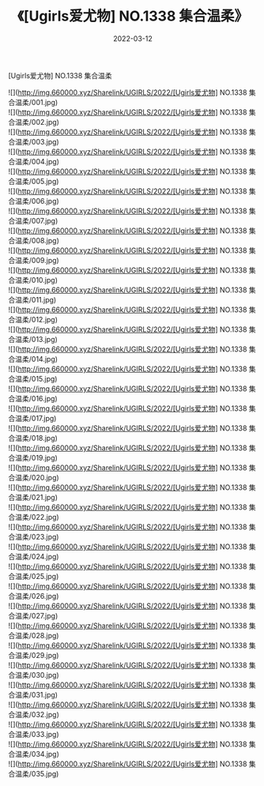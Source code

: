 ﻿---
layout: post
title:  《[Ugirls爱尤物] NO.1338 集合温柔》
date:   2022-03-12
img: http://img.660000.xyz/Sharelink/UGIRLS/2022/[Ugirls爱尤物] NO.1338 集合温柔/000.jpg
categories: [美女, 清纯, 唯美]
---

[Ugirls爱尤物] NO.1338 集合温柔

 ![](http://img.660000.xyz/Sharelink/UGIRLS/2022/[Ugirls爱尤物] NO.1338 集合温柔/001.jpg) <br>![](http://img.660000.xyz/Sharelink/UGIRLS/2022/[Ugirls爱尤物] NO.1338 集合温柔/002.jpg) <br>![](http://img.660000.xyz/Sharelink/UGIRLS/2022/[Ugirls爱尤物] NO.1338 集合温柔/003.jpg) <br>![](http://img.660000.xyz/Sharelink/UGIRLS/2022/[Ugirls爱尤物] NO.1338 集合温柔/004.jpg) <br>![](http://img.660000.xyz/Sharelink/UGIRLS/2022/[Ugirls爱尤物] NO.1338 集合温柔/005.jpg) <br>![](http://img.660000.xyz/Sharelink/UGIRLS/2022/[Ugirls爱尤物] NO.1338 集合温柔/006.jpg) <br>![](http://img.660000.xyz/Sharelink/UGIRLS/2022/[Ugirls爱尤物] NO.1338 集合温柔/007.jpg) <br>![](http://img.660000.xyz/Sharelink/UGIRLS/2022/[Ugirls爱尤物] NO.1338 集合温柔/008.jpg) <br>![](http://img.660000.xyz/Sharelink/UGIRLS/2022/[Ugirls爱尤物] NO.1338 集合温柔/009.jpg) <br>![](http://img.660000.xyz/Sharelink/UGIRLS/2022/[Ugirls爱尤物] NO.1338 集合温柔/010.jpg) <br>![](http://img.660000.xyz/Sharelink/UGIRLS/2022/[Ugirls爱尤物] NO.1338 集合温柔/011.jpg) <br>![](http://img.660000.xyz/Sharelink/UGIRLS/2022/[Ugirls爱尤物] NO.1338 集合温柔/012.jpg) <br>![](http://img.660000.xyz/Sharelink/UGIRLS/2022/[Ugirls爱尤物] NO.1338 集合温柔/013.jpg) <br>![](http://img.660000.xyz/Sharelink/UGIRLS/2022/[Ugirls爱尤物] NO.1338 集合温柔/014.jpg) <br>![](http://img.660000.xyz/Sharelink/UGIRLS/2022/[Ugirls爱尤物] NO.1338 集合温柔/015.jpg) <br>![](http://img.660000.xyz/Sharelink/UGIRLS/2022/[Ugirls爱尤物] NO.1338 集合温柔/016.jpg) <br>![](http://img.660000.xyz/Sharelink/UGIRLS/2022/[Ugirls爱尤物] NO.1338 集合温柔/017.jpg) <br>![](http://img.660000.xyz/Sharelink/UGIRLS/2022/[Ugirls爱尤物] NO.1338 集合温柔/018.jpg) <br>![](http://img.660000.xyz/Sharelink/UGIRLS/2022/[Ugirls爱尤物] NO.1338 集合温柔/019.jpg) <br>![](http://img.660000.xyz/Sharelink/UGIRLS/2022/[Ugirls爱尤物] NO.1338 集合温柔/020.jpg) <br>![](http://img.660000.xyz/Sharelink/UGIRLS/2022/[Ugirls爱尤物] NO.1338 集合温柔/021.jpg) <br>![](http://img.660000.xyz/Sharelink/UGIRLS/2022/[Ugirls爱尤物] NO.1338 集合温柔/022.jpg) <br>![](http://img.660000.xyz/Sharelink/UGIRLS/2022/[Ugirls爱尤物] NO.1338 集合温柔/023.jpg) <br>![](http://img.660000.xyz/Sharelink/UGIRLS/2022/[Ugirls爱尤物] NO.1338 集合温柔/024.jpg) <br>![](http://img.660000.xyz/Sharelink/UGIRLS/2022/[Ugirls爱尤物] NO.1338 集合温柔/025.jpg) <br>![](http://img.660000.xyz/Sharelink/UGIRLS/2022/[Ugirls爱尤物] NO.1338 集合温柔/026.jpg) <br>![](http://img.660000.xyz/Sharelink/UGIRLS/2022/[Ugirls爱尤物] NO.1338 集合温柔/027.jpg) <br>![](http://img.660000.xyz/Sharelink/UGIRLS/2022/[Ugirls爱尤物] NO.1338 集合温柔/028.jpg) <br>![](http://img.660000.xyz/Sharelink/UGIRLS/2022/[Ugirls爱尤物] NO.1338 集合温柔/029.jpg) <br>![](http://img.660000.xyz/Sharelink/UGIRLS/2022/[Ugirls爱尤物] NO.1338 集合温柔/030.jpg) <br>![](http://img.660000.xyz/Sharelink/UGIRLS/2022/[Ugirls爱尤物] NO.1338 集合温柔/031.jpg) <br>![](http://img.660000.xyz/Sharelink/UGIRLS/2022/[Ugirls爱尤物] NO.1338 集合温柔/032.jpg) <br>![](http://img.660000.xyz/Sharelink/UGIRLS/2022/[Ugirls爱尤物] NO.1338 集合温柔/033.jpg) <br>![](http://img.660000.xyz/Sharelink/UGIRLS/2022/[Ugirls爱尤物] NO.1338 集合温柔/034.jpg) <br>![](http://img.660000.xyz/Sharelink/UGIRLS/2022/[Ugirls爱尤物] NO.1338 集合温柔/035.jpg) <br>